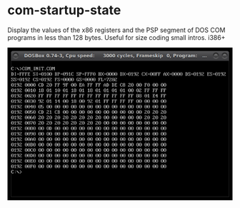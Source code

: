 # com-startup-state
Display the values of the x86 registers and the PSP segment of DOS COM programs in less than 128 bytes. Useful for size coding small intros. i386+

![DOSBox example output](./example.png)
